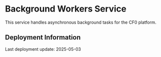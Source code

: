 # Background Workers Service

This service handles asynchronous background tasks for the CF0 platform.

## Deployment Information

Last deployment update: 2025-05-03 